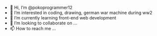 - 👋 Hi, I’m @pokoprogrammer12
- 👀 I’m interested in coding, drawing, german war machine during ww2
- 🌱 I’m currently learning front-end web development
- 💞️ I’m looking to collaborate on ...
- 📫 How to reach me ...

<!---
pokoprogrammer12/pokoprogrammer12 is a ✨ special ✨ repository because its `README.md` (this file) appears on your GitHub profile.
You can click the Preview link to take a look at your changes.
--->

